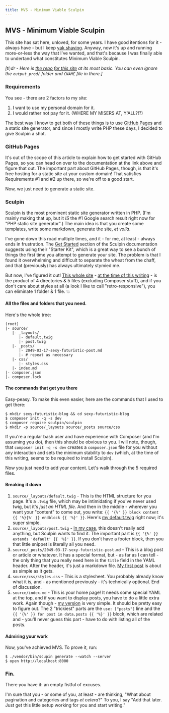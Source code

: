 ```yaml
---
title: MVS - Minimum Viable Sculpin
---
```


## MVS - Minimum Viable Sculpin

This site has sat here, unloved, for some years. I have good itentions for it - always have - but I keep [yak shaving](https://en.wiktionary.org/wiki/yak_shaving). Anyway, now it's up and running more-or-less the way that I've wanted, and that's because I was finally able to undertand what constitutes Minimum Viable Sculpin.

*[tl;dr - Here is [the repo for this site](https://github.com/joecwallace/joecwallace.github.com/tree/285bc5d56d20fae636547b40a7f7e4a5235b3aa3) at its most basic. You can even ignore the `output_prod/` folder and `CNAME` file in there.]*

### Requirements

You see - there are 2 factors to my site:

1. I want to use my personal domain for it.
1. I would rather not pay for it. (WHERE MY MISERS AT, Y'ALL?!?)

The best way I know to get both of these things is to use [GitHub Pages](https://pages.github.com/) and a static site generator, and since I mostly write PHP these days, I decided to give Sculpin a shot.

### GitHub Pages

It's out of the scope of this article to explain how to get started with GitHub Pages, so you can head on over to the documentation at the link above and figure that out. The important part about GitHub Pages, though, is that it's free hosting for a static site at your custom domain! That satisfies Requirements #1 and #2 up there, so we're off to a good start.

Now, we just need to generate a static site.

### Sculpin

Sculpin is the most prominent static site generator written in PHP. (I'm mainly making that up, but it *IS* the #1 Google search result right now for "PHP static site generator".) The main idea is that you create some templates, write some markdown, generate the site, *et voilà*.

I've gone down this road multiple times, and it - for me, at least - always ends in frustration. The [Get Started](https://sculpin.io/getstarted/) section of the Sculpin documentation suggests using their "Starter Kit", which is a great way to see a bunch of things the first time you attempt to generate your site. The problem is that I found it overwhelming and difficult to separate the wheat from the chaff, and that (previously) has always ultimately stymied me.

But now, I've figured it out! [This whole site](https://joecwallace.com) - [at the time of this writing](https://github.com/joecwallace/joecwallace.github.com/tree/285bc5d56d20fae636547b40a7f7e4a5235b3aa3) - is the product of 4 directories & 5 files (excluding Composer stuff), and if you don't care about styles at all (a look I like to call "retro-responsive"), you can eliminate 1 folder & 1 file. 💥

#### All the files and folders that you need.

Here's the whole tree:

```
(root)
|- source/
   |- _layouts/
      |- default.twig
      |- post.twig
   |- _posts/
      |- 2049-03-17-sexy-futuristic-post.md
      |- # repeat as necessary
   |- css/
      |- styles.css
   |- index.md
|- composer.json
|- composer.lock
```

#### The commands that get you there

Easy-peasy. To make this even easier, here are the commands that I used to get there:

```
$ mkdir sexy-futuristic-blog && cd sexy-futuristic-blog
$ composer init -q -s dev
$ composer require sculpin/sculpin
$ mkdir -p source/_layouts source/_posts source/css
```

If you're a regular bash user and have experience with Composer (and I'm assuming you do), then this should be obvious to you. I will note, though, that `composer init -q -s dev` creates a `composer.json` file for you without any interaction and sets the minimum stability to `dev` (which, at the time of this writing, seems to be required to install Sculpin).

Now you just need to add your content. Let's walk through the 5 required files.

#### Breaking it down

1. `source/_layouts/default.twig` - This is the HTML structure for you page. It's a `.twig` file, which may be intimidating if you've never used twig, but it's *just an HTML file*. And then in the middle - wherever you want your "content" to come out, you write: `{{ '{%' }} block content {{ '%}{%' }} endblock {{ '%}' }}`. Here's [my default.twig](https://github.com/joecwallace/joecwallace.github.com/blob/285bc5d56d20fae636547b40a7f7e4a5235b3aa3/source/_layouts/default.twig) right now; it's super simple.
1. `source/_layouts/post.twig` - [In my case](https://github.com/joecwallace/joecwallace.github.com/blob/285bc5d56d20fae636547b40a7f7e4a5235b3aa3/source/_layouts/post.twig), this doesn't really add anything, but Sculpin wants to find it. The important part is `{{ '{%' }} extends 'default' {{ '%}' }}`. If you don't have a footer block, then you that little snippet is literally all you need.
1. `source/_posts/2049-03-17-sexy-futuristic-post.md` - This is a blog post or article or whatever. It has a special format, but - as far as I can tell - the only thing that you really need here is the `title` field in the YAML header. After the header, it's just a markdown file. [My first post](https://raw.githubusercontent.com/joecwallace/joecwallace.github.com/285bc5d56d20fae636547b40a7f7e4a5235b3aa3/source/_posts/2017-09-27-hello-world.md) is about as simple as it gets.
1. `source/css/styles.css` - This is a stylesheet. You probably already know what it is, and - as mentioned previously - it's technically optional. End of discussion.
1. `source/index.md` - This is your home page! It needs some special YAML at the top, and if you want to display posts, you have to do a little extra work. Again though - [my version](https://raw.githubusercontent.com/joecwallace/joecwallace.github.com/285bc5d56d20fae636547b40a7f7e4a5235b3aa3/source/index.md) is very simple. It should be pretty easy to figure out. The 2 "trickiest" parts are the `use: ["posts"]` line and the `{{ '{%' }} for post in data.posts {{ '%}' }}` block, which are related and - you'll never guess this part - have to do with listing all of the posts.

#### Admiring your work

Now, you've achieved MVS. To prove it, run:

```
$ ./vendor/bin/scupin generate --watch --server
$ open http://localhost:8000
```

### Fin.

There you have it: an empty fistful of excuses.

I'm sure that you - or some of you, at least - are thinking, "What about pagination and categories and tags *et cetera*?" To you, I say "Add that later. Just get this little setup working for you and start writing."
